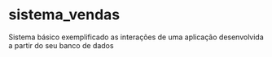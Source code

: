 # sistema_vendas
Sistema básico exemplificado as interações de uma aplicação desenvolvida a partir do seu banco de dados
